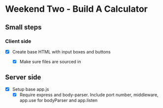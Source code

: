 # Weekend Two - Build A Calculator

## Small steps

### Client side
- [x] Create base HTML with input boxes and buttons
  - [x] Make sure files are sourced in



## Server side
- [x] Setup base app.js
  - [x] Require express and body-parser. Include port number, middleware, app.use for bodyParser and app.listen
